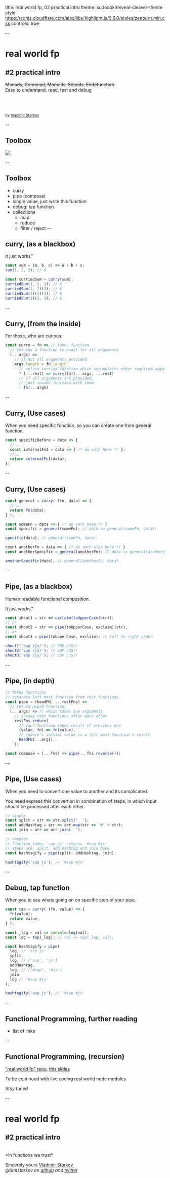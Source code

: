 title: real world fp, 02 practical intro
theme: sudodoki/reveal-cleaver-theme
style: https://cdnjs.cloudflare.com/ajax/libs/highlight.js/9.6.0/styles/zenburn.min.css
controls: true

--

# real world fp
## #2 practical intro

<del>Monads, Comonad, Monoids, Setoids, Endofunctors.</del>  
Easy to understand, read, test and debug

<br/><br/><br/>
<small>by [Vladimir Starkov](https://iamstarkov.com)</small>

--

## Toolbox

![](https://i.kinja-img.com/gawker-media/image/upload/s--IKcH8eFk--/c_fit,fl_progressive,q_80,w_636/18pabzmbdy79gjpg.jpg)

--

## Toolbox

* curry
* pipe (compose)
* single value, just write this function
* debug: tap function
* collections
  * map
  * reduce
  * filter / reject
--

## curry, (as a blackbox)

It just works™

```javascript
const sum = (a, b, c) => a + b + c;
sum(1, 2, 3); // 6

const curriedSum = curry(sum);
curriedSum(1, 2, 3); // 6
curriedSum(1, 2)(3); // 6
curriedSum(1)(2)(3); // 6
curriedSum(1)(2, 3); // 6
```

--

## Curry, (from the inside)

For those, who are curious:

```javascript
const curry = fn => // takes function
  // returns a function to await for all arguments
  (...args) =>
    // if not all arguments provided
    args.length < fn.length
      // return curried function which accumulates other required arguments
      ? (...rest) => curry(fn)(...args, ...rest)
      // if all arguments are provided,
      // just invoke function with them
      : fn(...args)
```

--

## Curry, (Use cases)

When you need specific function, so you can create one from general function.

```javascript
const specificBefore = data => {
  // …
  const internalFn1 = data => { /* do smth here */ };
  // …
  return internalFn1(data);
};
```

--

## Curry, (Use cases)

```javascript
const general = curry( (fn, data) => {
  // …
  return fn(data);
} );

const someFn = data => { /* do smth here */ }
const specific = general(someFn); // data => general(someFn, data);

specific(data); // general(someFn, data);

cosnt anotherFn = data => { /* do smth else here */ }
const anotherSpecific = general(anotherFn); // data => general(anotherFn, data);

anotherSpecific(data); // general(anotherFn, data)
```

--

## Pipe, (as a blackbox)

Human readable functional composition.

It just works™

```javascript
const shout1 = str => exclaim(toUpperCase(str));
// or
const shout2 = str => pipe(toUpperCase, exclaim)(str);
// or
const shout3 = pipe(toUpperCase, exclaim); // left to right order

shout1('sup /js/'); // SUP /JS/!
shout2('sup /js/'); // SUP /JS/!
shout3('sup /js/'); // SUP /JS/!
```

--

## Pipe, (in depth)

```javascript
// takes functions
// separate left most function from rest functions
const pipe = (headFN, ...restFns) =>
  // return piped function,
  (...args) => // which takes any arguments
    // invoke rest functions after each other
    restFns.reduce(
      // each function takes result of previous one
      (value, fn) => fn(value),
      // reduce's initial value is a left most function's result
      headFN(...args),
    );

const compose = (...fns) => pipe(...fns.reverse());
```

--

## Pipe, (Use cases)

When you need to convert one value to another and its complicated.

You need express this convertion in combination of steps, in which input should be processed after each other.

```javascript
// simple
const split = str => str.split('  ');
const addHashtag = arr => arr.map(str => '#' + str);
const join = arr => arr.join(' ');

// complex
// function takes 'sup js' returns '#sup #js'
// steps are: split, add hashtag and join back
const hashtagify = pipe(split, addHashtag, join);

hashtagify('sup js'); // '#sup #js'
```

--

## Debug, tap function

When you to see whats going on on specific step of your pipe.

```javascript
const tap = curry( (fn, value) => {
  fn(value);
  return value;
} );

const _log = val => console.log(val);
const log = tap(_log); // val => tap(_log, val);

const hashtagify = pipe(
  log, // 'sup js'
  split,
  log, // ['sup', 'js']
  addHashtag,
  log, // ['#sup', '#js']
  join,
  log // '#sup #js'
);

hashtagify('sup js'); // '#sup #js'
```

--

## Functional Programming, further reading

* list of links

--

## Functional Programming, (recursion)

["real world fp" repo](https://github.com/iamstarkov/fp-js-workshop), [this slides](https://iamstarkov.com/fp-js-workshop/02-practical-intro/)

To be continued with live coding real world node modules

*Stay tuned*

--

# real world fp
## #2 practical intro

<br>
*In functions we trust*

Sincerely yours [Vladimir Starkov](https://iamstarkov.com)  
_@iamstarkov on [github](https://github.com/iamstarkov) and [twitter](https://twitter.com/iamstarkov)_
